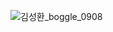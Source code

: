 ![김성환_boggle_0908](https://user-images.githubusercontent.com/40762499/188760338-8d908e1a-4c13-4b9a-a3b3-01ce0e49142a.png)
